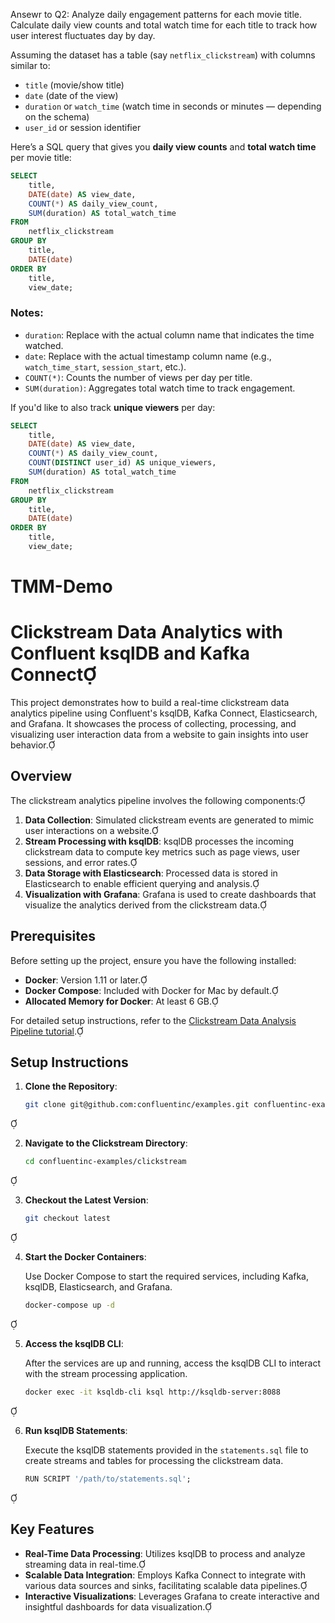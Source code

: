 Ansewr to Q2: Analyze daily engagement patterns for each movie title. Calculate daily view counts and total watch time for each title to track how user interest fluctuates day by day.

Assuming the dataset has a table (say `netflix_clickstream`) with columns similar to:
- `title` (movie/show title)
- `date` (date of the view)
- `duration` or `watch_time` (watch time in seconds or minutes — depending on the schema)
- `user_id` or session identifier

Here’s a SQL query that gives you **daily view counts** and **total watch time** per movie title:

```sql
SELECT
    title,
    DATE(date) AS view_date,
    COUNT(*) AS daily_view_count,
    SUM(duration) AS total_watch_time
FROM
    netflix_clickstream
GROUP BY
    title,
    DATE(date)
ORDER BY
    title,
    view_date;
```

### Notes:
- `duration`: Replace with the actual column name that indicates the time watched.
- `date`: Replace with the actual timestamp column name (e.g., `watch_time_start`, `session_start`, etc.).
- `COUNT(*)`: Counts the number of views per day per title.
- `SUM(duration)`: Aggregates total watch time to track engagement.

If you'd like to also track **unique viewers** per day:

```sql
SELECT
    title,
    DATE(date) AS view_date,
    COUNT(*) AS daily_view_count,
    COUNT(DISTINCT user_id) AS unique_viewers,
    SUM(duration) AS total_watch_time
FROM
    netflix_clickstream
GROUP BY
    title,
    DATE(date)
ORDER BY
    title,
    view_date;
```





# TMM-Demo

# Clickstream Data Analytics with Confluent ksqlDB and Kafka Connect

This project demonstrates how to build a real-time clickstream data analytics pipeline using Confluent's ksqlDB, Kafka Connect, Elasticsearch, and Grafana. It showcases the process of collecting, processing, and visualizing user interaction data from a website to gain insights into user behavior.

## Overview

The clickstream analytics pipeline involves the following components:

1. **Data Collection**: Simulated clickstream events are generated to mimic user interactions on a website.
2. **Stream Processing with ksqlDB**: ksqlDB processes the incoming clickstream data to compute key metrics such as page views, user sessions, and error rates.
3. **Data Storage with Elasticsearch**: Processed data is stored in Elasticsearch to enable efficient querying and analysis.
4. **Visualization with Grafana**: Grafana is used to create dashboards that visualize the analytics derived from the clickstream data.

## Prerequisites

Before setting up the project, ensure you have the following installed:

- **Docker**: Version 1.11 or later.
- **Docker Compose**: Included with Docker for Mac by default.
- **Allocated Memory for Docker**: At least 6 GB.

For detailed setup instructions, refer to the [Clickstream Data Analysis Pipeline tutorial](https://docs.confluent.io/platform/current/ksqldb/tutorials/clickstream.html).

## Setup Instructions

1. **Clone the Repository**:

   ```bash
   git clone git@github.com:confluentinc/examples.git confluentinc-examples
   ```


2. **Navigate to the Clickstream Directory**:

   ```bash
   cd confluentinc-examples/clickstream
   ```


3. **Checkout the Latest Version**:

   ```bash
   git checkout latest
   ```


4. **Start the Docker Containers**:

   Use Docker Compose to start the required services, including Kafka, ksqlDB, Elasticsearch, and Grafana.

   ```bash
   docker-compose up -d
   ```


5. **Access the ksqlDB CLI**:

   After the services are up and running, access the ksqlDB CLI to interact with the stream processing application.

   ```bash
   docker exec -it ksqldb-cli ksql http://ksqldb-server:8088
   ```


6. **Run ksqlDB Statements**:

   Execute the ksqlDB statements provided in the `statements.sql` file to create streams and tables for processing the clickstream data.

   ```sql
   RUN SCRIPT '/path/to/statements.sql';
   ```


## Key Features

- **Real-Time Data Processing**: Utilizes ksqlDB to process and analyze streaming data in real-time.
- **Scalable Data Integration**: Employs Kafka Connect to integrate with various data sources and sinks, facilitating scalable data pipelines.
- **Interactive Visualizations**: Leverages Grafana to create interactive and insightful dashboards for data visualization.
